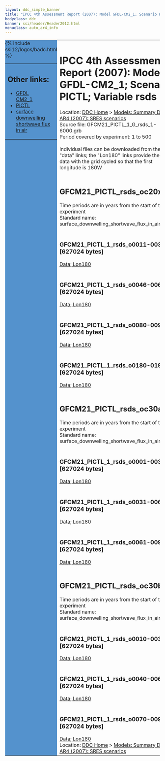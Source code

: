 ```yaml
---
layout: ddc_simple_banner
title: "IPCC 4th Assessment Report (2007): Model GFDL-CM2_1; Scenario PICTL; Variable rsds"
bodyclass: ddc
banner: ssi/header/Header2012.html
menuclass: auto_ar4_info
---
```



<table width="100%" border="0" cellspacing="0" cellpadding="0" style="border-collapse: collapse;">
<tr style="margin:0;padding:0;border:0;">
<td style="margin:0;padding:0;border:0;height:1pt;width:150pt;background:#5492CD;" valign="top" >

<div id="lh-col2" class="auto_ar4_info">
<table class="menumain" bgcolor="#5492CD" cellspacing="0" width="100%" border="0">
<tr><td>
<h2> Other links:</h2>
<ul>
<li><a href="/auto/ar4/model-GFDL-CM2_1.html">GFDL<br/>CM2_1</a></li>
<li><a href="/auto/ar4/scenario-PICTL.html">PICTL</a></li>
<li><a href="/auto/ar4/var-surface_downwelling_shortwave_flux_in_air.html">surface downwelling<br/> shortwave flux in air</a></li>
</ul>
</td></tr>
{% include ssi12/logos/badc.html %}
</table>
</div>
</td>
<td><h1>IPCC 4th Assessment Report (2007): Model GFDL-CM2_1; Scenario PICTL; Variable rsds</h1>

<!-- Breadcrumb1 -->
<div id="breadcrumb1" align="left">
Location: <a href="/index.html">DDC Home</a> > <a href="/sim/gcm_clim/">Models: Summary Data</a>
> <a href="/sim/gcm_clim/SRES_AR4/index.html">AR4 (2007): SRES scenarios</a>
</div>
<!-- End of Breadcrumb1 -->Source file: GFCM21_PICTL_1_G_rsds_1-6000.grb
<br/>
Period covered by experiment: 1 to 500<br/>
<br/>Individual files can be downloaded from the "data" links; the "Lon180" links provide the same data
         with the grid cycled so that the first longitude is 180W<br/>
<br/><h2>GFCM21_PICTL_rsds_oc20x.tar</h2>
Time periods are in years from the start of the experiment<br/>
Standard name: surface_downwelling_shortwave_flux_in_air<br>
<br/><h3>GFCM21_PICTL_1_rsds_o0011-0030.nc [627024 bytes]</h3>
<a href="/cgi-bin/downl/ar4_nc/rsds/GFCM21_PICTL_1_rsds_o0011-0030.nc">Data; </a><a href="/cgi-bin/downl/ar4_nc/rsds/GFCM21_PICTL_1_rsds_o0011-0030.cyto180.nc"> Lon180</a><br/>
<br/><h3>GFCM21_PICTL_1_rsds_o0046-0065.nc [627024 bytes]</h3>
<a href="/cgi-bin/downl/ar4_nc/rsds/GFCM21_PICTL_1_rsds_o0046-0065.nc">Data; </a><a href="/cgi-bin/downl/ar4_nc/rsds/GFCM21_PICTL_1_rsds_o0046-0065.cyto180.nc"> Lon180</a><br/>
<br/><h3>GFCM21_PICTL_1_rsds_o0080-0099.nc [627024 bytes]</h3>
<a href="/cgi-bin/downl/ar4_nc/rsds/GFCM21_PICTL_1_rsds_o0080-0099.nc">Data; </a><a href="/cgi-bin/downl/ar4_nc/rsds/GFCM21_PICTL_1_rsds_o0080-0099.cyto180.nc"> Lon180</a><br/>
<br/><h3>GFCM21_PICTL_1_rsds_o0180-0199.nc [627024 bytes]</h3>
<a href="/cgi-bin/downl/ar4_nc/rsds/GFCM21_PICTL_1_rsds_o0180-0199.nc">Data; </a><a href="/cgi-bin/downl/ar4_nc/rsds/GFCM21_PICTL_1_rsds_o0180-0199.cyto180.nc"> Lon180</a><br/>
<br/><h2>GFCM21_PICTL_rsds_oc30a.tar</h2>
Time periods are in years from the start of the experiment<br/>
Standard name: surface_downwelling_shortwave_flux_in_air<br>
<br/><h3>GFCM21_PICTL_1_rsds_o0001-0030.nc [627024 bytes]</h3>
<a href="/cgi-bin/downl/ar4_nc/rsds/GFCM21_PICTL_1_rsds_o0001-0030.nc">Data; </a><a href="/cgi-bin/downl/ar4_nc/rsds/GFCM21_PICTL_1_rsds_o0001-0030.cyto180.nc"> Lon180</a><br/>
<br/><h3>GFCM21_PICTL_1_rsds_o0031-0060.nc [627024 bytes]</h3>
<a href="/cgi-bin/downl/ar4_nc/rsds/GFCM21_PICTL_1_rsds_o0031-0060.nc">Data; </a><a href="/cgi-bin/downl/ar4_nc/rsds/GFCM21_PICTL_1_rsds_o0031-0060.cyto180.nc"> Lon180</a><br/>
<br/><h3>GFCM21_PICTL_1_rsds_o0061-0090.nc [627024 bytes]</h3>
<a href="/cgi-bin/downl/ar4_nc/rsds/GFCM21_PICTL_1_rsds_o0061-0090.nc">Data; </a><a href="/cgi-bin/downl/ar4_nc/rsds/GFCM21_PICTL_1_rsds_o0061-0090.cyto180.nc"> Lon180</a><br/>
<br/><h2>GFCM21_PICTL_rsds_oc30b.tar</h2>
Time periods are in years from the start of the experiment<br/>
Standard name: surface_downwelling_shortwave_flux_in_air<br>
<br/><h3>GFCM21_PICTL_1_rsds_o0010-0039.nc [627024 bytes]</h3>
<a href="/cgi-bin/downl/ar4_nc/rsds/GFCM21_PICTL_1_rsds_o0010-0039.nc">Data; </a><a href="/cgi-bin/downl/ar4_nc/rsds/GFCM21_PICTL_1_rsds_o0010-0039.cyto180.nc"> Lon180</a><br/>
<br/><h3>GFCM21_PICTL_1_rsds_o0040-0069.nc [627024 bytes]</h3>
<a href="/cgi-bin/downl/ar4_nc/rsds/GFCM21_PICTL_1_rsds_o0040-0069.nc">Data; </a><a href="/cgi-bin/downl/ar4_nc/rsds/GFCM21_PICTL_1_rsds_o0040-0069.cyto180.nc"> Lon180</a><br/>
<br/><h3>GFCM21_PICTL_1_rsds_o0070-0099.nc [627024 bytes]</h3>
<a href="/cgi-bin/downl/ar4_nc/rsds/GFCM21_PICTL_1_rsds_o0070-0099.nc">Data; </a><a href="/cgi-bin/downl/ar4_nc/rsds/GFCM21_PICTL_1_rsds_o0070-0099.cyto180.nc"> Lon180</a><br/>
<!-- Breadcrumb2 -->
<div id="breadcrumb2" align="left">
Location: <a href="/index.html">DDC Home</a> > <a href="/sim/gcm_clim/">Models: Summary Data</a>
> <a href="/sim/gcm_clim/SRES_AR4/index.html">AR4 (2007): SRES scenarios</a>
</div>
<!-- End of Breadcrumb2 --></td></tr></table>
